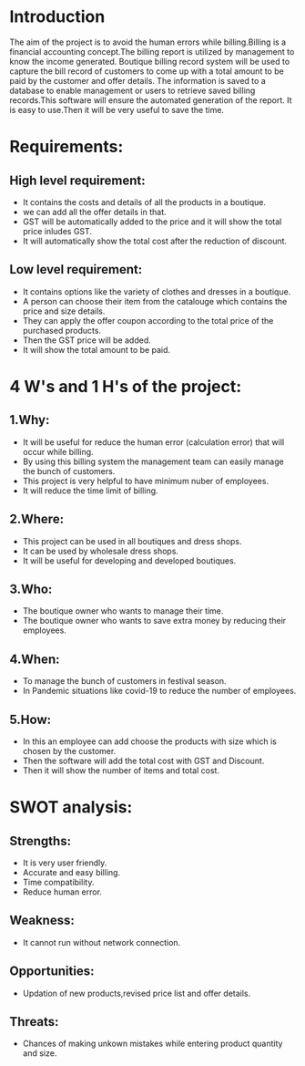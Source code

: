 # Introduction

The aim of the project is to avoid the human errors while billing.Billing is a financial accounting concept.The billing report is utilized by management to know the income generated. Boutique billing record system will be used to capture the bill record of customers to come up with a total amount to be paid by the customer and offer details. The information is saved to a database to enable management or users to retrieve saved billing records.This software will ensure the automated generation of the report.
It is easy to use.Then it will be very useful to save the time.

# Requirements:

## High level requirement:
* It contains the costs and details of all the  products in a boutique.
* we can add all the offer details in that.
* GST will be automatically added to the price and it will show the total price inludes GST.
* It  will automatically show the total cost after the reduction of discount.

## Low level requirement:
* It contains options like the variety of clothes and dresses in a boutique.
* A person can choose their item from the catalouge which contains the price and size details.
* They can apply the offer coupon according to the total price of the purchased products.
* Then the GST price will be added.
* It will show the total amount to be paid.

# 4 W's and 1 H's of the project:

## 1.Why:
* It will be useful for reduce the human error (calculation error) that will occur while billing.
* By using this billing system the management team can easily manage the bunch of customers.
* This project is very helpful to have minimum nuber of employees.
* It will reduce the time limit of billing.

## 2.Where:
* This project can be used in all boutiques and dress shops.
* It can be used by wholesale dress shops.
* It will be useful for developing and developed boutiques.

## 3.Who:
* The boutique owner who wants to manage their time.
* The boutique owner who wants to save extra money by reducing their employees.

## 4.When:
* To manage the bunch of customers in festival season.
* In Pandemic situations like covid-19 to reduce the number of employees.

## 5.How:
* In this an employee can add choose the products with size which is chosen by the customer.
* Then the software will add the total cost with GST and Discount.
* Then it will show the number of items and total cost.

# SWOT analysis:

## Strengths:
* It is very user friendly.
* Accurate and easy billing.
* Time compatibility.
* Reduce human error.

## Weakness:
* It cannot run without network connection.

## Opportunities:
* Updation of new products,revised price list and offer details.

## Threats:
* Chances of making unkown mistakes while entering product quantity and size.


 
















